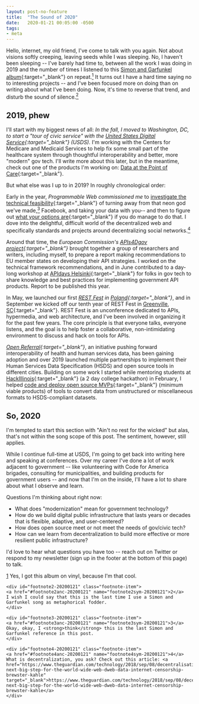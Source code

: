 ```yaml
---
layout: post-no-feature
title:  "The Sound of 2020"
date:   2020-01-21 00:05:00 -0500
tags:
- meta
---
```


Hello, internet, my old friend, I've come to talk with you again. Not about visions softly creeping, leaving seeds while I was sleeping. No, I haven't been sleeping -- I've barely had time to, between all the work I was doing in 2019 and the number of times I listened to this [Simon and Garfunkel album](https://en.wikipedia.org/wiki/Sounds_of_Silence){:target="_blank"} on repeat.<a href="#footnote1-20200121" class="body-footnote-link" name="footnote1anc-20200121"><sup>1</sup></a> It turns out I have a hard time saying no to interesting projects -- and I've been focused more on doing than on writing about what I've been doing. Now, it's time to reverse that trend, and disturb the sound of silence.<a href="#footnote2-20200121" class="body-footnote-link" name="footnote2anc-20200121"><sup>2</sup></a>

## 2019, phew

I'll start with my biggest news of all: *In the fall, I moved to Washington, DC, to start a "tour of civic service" with the [United States Digital Service](https://www.usds.gov/){:target="_blank"} (USDS).* I'm working with the Centers for Medicare and Medicaid Services to help fix some small part of the healthcare system through thoughtful interoperability and better, more "modern" gov tech. I'll write more about this later, but in the meantime, check out one of the products I'm working on: [Data at the Point of Care](https://dpc.cms.gov/){:target="_blank"}.

But what else was I up to in 2019? In roughly chronological order:

Early in the year, *Programmable Web commissioned me* to [investigate the technical feasibility](https://www.programmableweb.com/news/i-tried-getting-my-data-out-facebook-quitting-i-even-wrote-code-it-didnt-go-well/analysis/2019/07/02){:target="_blank"} of turning away from that neon god we've made,<a href="#footnote3-20200121" class="body-footnote-link" name="footnote3anc-20200121"><sup>3</sup></a> Facebook, and taking your data with you-- and then to figure out [what your options are](https://www.programmableweb.com/news/self-hosted-personal-data-key-to-four-promising-facebook-alternatives/analysis/2019/07/02){:target="_blank"} if you do manage to do that. I dove into the delightful, difficult world of the decentralized web and specifically standards and projects around decentralizing social networks.<a href="#footnote4-20200121" class="body-footnote-link" name="footnote4anc-20200121"><sup>4</sup></a>

Around that time, the *European Commission's [APIs4Dgov project](https://ec.europa.eu/digital-single-market/en/news/new-study-digital-government-apis-apis4dgov-project){:target="_blank"}* brought together a group of researchers and writers, including myself, to prepare a report making recommendations to EU member states on developing their API strategies. I worked on the technical framework recommendations, and in June contributed to a day-long workshop at [APIdays Helsinki](https://www.apidays.fi/2019){:target="_blank"} for folks in gov tech to share knowledge and best practices for implementing government API products. Report to be published this year.

In May, we launched our first *[REST Fest](https://www.restfest.org/)  in [Poland](https://2019.restfest.org/eu/){:target="_blank"}*, and in September we kicked off our tenth year of REST Fest in [Greenville, SC](https://2019.restfest.org/east/){:target="_blank"}. REST Fest is an unconference dedicated to APIs, hypermedia, and web architecture, and I've been involved in organizing it for the past few years. The core principle is that everyone talks, everyone listens, and the goal is to help foster a collaborative, non-intimidating environment to discuss and hack on tools for APIs.

*[Open Referral](https://openreferral.org/){:target="_blank"}*, an initiative pushing forward interoperability of health and human services data, has been gaining adoption and over 2019 launched multiple partnerships to implement their Human Services Data Specification (HSDS) and open source tools in different cities. Building on some work I started while mentoring students at [HackIllinois](https://www.hackillinois.org/){:target="_blank"} (a 2 day college hackathon) in February, I helped [code and deploy open source MVPs](https://openreferral.org/introducing-open-referrals-data-transformation-toolkit/){:target="_blank"} (minimum viable products) of tools to convert data from unstructured or miscellaneous formats to HSDS-compliant datasets.

## So, 2020

I'm tempted to start this section with "Ain't no rest for the wicked" but alas, that's not within the song scope of this post. The sentiment, however, still applies.

While I continue full-time at USDS, I'm going to get back into writing here and speaking at conferences. Over my career I've done a lot of work adjacent to government -- like volunteering with Code for America brigades, consulting for municipalities, and building products for government users -- and now that I'm on the inside, I'll have a lot to share about what I observe and learn.

Questions I'm thinking about right now:

* What does "modernization" mean for government technology? 
* How do we build digital public infrastructure that lasts years or decades that is flexible, adaptive, and user-centered? 
* How does open source meet or not meet the needs of gov/civic tech?
* How can we learn from decentralization to build more effective or more resilient public infrastructure?

I'd love to hear what questions you have too -- reach out on Twitter or respond to my newsletter (sign up in the footer at the bottom of this page) to talk.



<div class="footnote-block">
	<div id="footnote1-20200121" class="footnote-item">
	<a href="#footnote1anc-20200121" name="footnote1sym-20200121">1</a> 
	Yes, I got this album on vinyl, because I'm that cool.
	</div>

	<div id="footnote2-20200121" class="footnote-item">
	<a href="#footnote2anc-20200121" name="footnote2sym-20200121">2</a> 
	I wish I could say that this is the last time I use a Simon and Garfunkel song as metaphorical fodder.
	</div>

	<div id="footnote3-20200121" class="footnote-item">
	<a href="#footnote3anc-20200121" name="footnote3sym-20200121">3</a> 
	Okay, okay, I <strong>think</strong> this is the last Simon and Garfunkel reference in this post.
	</div>

	<div id="footnote4-20200121" class="footnote-item">
	<a href="#footnote4anc-20200121" name="footnote4sym-20200121">4</a> 
	What is decentralization, you ask? Check out this article: <a href="https://www.theguardian.com/technology/2018/sep/08/decentralisation-next-big-step-for-the-world-wide-web-dweb-data-internet-censorship-brewster-kahle" target="_blank">https://www.theguardian.com/technology/2018/sep/08/decentralisation-next-big-step-for-the-world-wide-web-dweb-data-internet-censorship-brewster-kahle</a>
	</div>
</div>